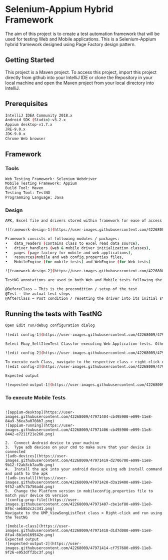 # Selenium-Appium Hybrid Framework

The aim of this project is to create a test automation framework that will be used for testing Web and Mobile applications. This is a Selenium-Appium hybrid framework designed using Page Factory design pattern.

## Getting Started

This project is a Maven project. To access this project, import this project directly from github into your IntelliJ IDE or clone the Repository in your local machine and open the Maven project from your local directory into IntelliJ.

## Prerequisites

```bash
IntelliJ IDEA Community 2018.x
Android SDK (Studio)-v3.2.x
Appium desktop-v1.7.x
JRE-9.0.x
JDK-9.0.x
Chrome Web browser

```

## Framework
### Tools 
```bash
Web Testing Framework: Selenium Webdriver
Mobile Testing Framework: Appium
Build Tool: Maven
Testing Tool: TestNG
Programming Language: Java
```

### Design
```bash
APK, Excel file and drivers stored within framework for ease of access and use. Making the solution portable.

![framework-design-1](https://user-images.githubusercontent.com/42268009/47971416-d0a6a380-e099-11e8-8931-5bd5b2e45c48.png)

Framework consists of following modules / packages:
•	data_readers (contains class to excel read data source), 
•	driver_handlers (web & mobile driver initialization classes), 
•	pages (page factory for mobile and web applications), 
•	resources(mobile and web config.properties files, 
•	MobileEngine (for mobile tests) and WebEngine (for Web tests)

![framework-design-2](https://user-images.githubusercontent.com/42268009/47971417-d13f3a00-e099-11e8-9217-cdb219551a71.png)

TestNG annotations are used in both Web and Mobile tests following the same structure:

@BeforeClass – This is the precondition / setup of the test
@Test – the actual test steps
@AfterClass – Post condition / resetting the driver into its initial state before the test

```
## Running the tests with TestNG

```bash
Open Edit run/debug configuration dialog
 
![edit config-1](https://user-images.githubusercontent.com/42268009/47971408-cbe1ef80-e099-11e8-924b-1006c66153a1.png)

Select Ebay_SellItemTest Classfor executing Web Application tests. Other UMP_ViewSongListTest Class for executing Mobile App tests.

![edit config-2](https://user-images.githubusercontent.com/42268009/47971409-cc7a8600-e099-11e8-98b6-6e20418f76be.png)

To execute each Class, navigate to the respective class > right-click on it > run using the respective configuration set on previous step
![edit config-3](https://user-images.githubusercontent.com/42268009/47971410-cc7a8600-e099-11e8-90e6-854212f8c2aa.png)
 
Expected output

![expected-output-1](https://user-images.githubusercontent.com/42268009/47971412-cdabb300-e099-11e8-8c6d-bdb85ffc4eb6.png)

```

### To execute Mobile Tests

```1.	Open Appium Desktop and Start Appium Server

![appium-desktop](https://user-images.githubusercontent.com/42268009/47971404-cb495900-e099-11e8-84a9-36ea3a0708b7.png)
![appium-running](https://user-images.githubusercontent.com/42268009/47971406-cb495900-e099-11e8-8442-e7211f21e266.png)
 
2.	Connect Android device to your machine
3.	Type adb devices on your cmd to make sure that your device is connected
![adb-devices](https://user-images.githubusercontent.com/42268009/47971419-d2706700-e099-11e8-9b12-f2ab3cb7aa9b.png)
4.	Install the apk into your android device using adb install command and path to the apk
![adb-install](https://user-images.githubusercontent.com/42268009/47971420-d3a19400-e099-11e8-9f52-a97c7b756add.png)
5.	Change the Platform version in mobileconfig.properties file to match your device OS version
![config-prop-file](https://user-images.githubusercontent.com/42268009/47971407-cbe1ef80-e099-11e8-8f6c-aeb8b2c2c341.png)
Navigate to the UMP_ViewSongListTest class > Right-click and run using the TestNG

![mobile-class](https://user-images.githubusercontent.com/42268009/47971418-d1d7d080-e099-11e8-8fa4-8b1eb169542e.png)
Expected output
![expected-output-2](https://user-images.githubusercontent.com/42268009/47971414-cf757680-e099-11e8-9f26-e953dff2bc3f.png)



 

```
